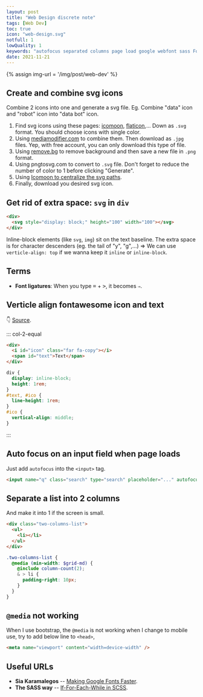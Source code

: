 ```yaml
---
layout: post
title: "Web Design discrete note"
tags: [Web Dev]
toc: true
icon: "web-design.svg"
notfull: 1
lowQuality: 1
keywords: "autofocus separated columns page load google webfont sass Font ligatures terms two 2 columns list Font ligatures auto convert symbol focus on input field google webfont helper regex regular expression font download media bootstrap doesn't work create and combine svg icons"
date: 2021-11-21
---
```


{% assign img-url = '/img/post/web-dev' %}

## Create and combine svg icons

Combine 2 icons into one and generate a svg file. Eg. Combine "data" icon and "robot" icon into "data bot" icon.

1. Find svg icons using these pages: [icomoon](https://icomoon.io/), [flaticon](https://www.flaticon.com/),... Down as `.svg` format. You should choose icons with single color.
2. Using [mediamodifier.com](https://mediamodifier.com/design-editor) to combine them. Then download as `.jpg` files. Yep, with free account, you can only download this type of file.
3. Using [remove.bg](https://www.remove.bg/) to remove background and then save a new file in `.png` format.
4. Using pngtosvg.com to convert to `.svg` file. Don't forget to reduce the number of color to 1 before clicking "Generate".
5. Using [Icomoon to centralize the svg paths](/centralize-path-inside-svg-images/).
6. Finally, download you desired svg icon.

## Get rid of extra space: `svg` in `div`

```html
<div>
  <svg style="display: block;" height="100" width="100"></svg>
</div>
```

Inline-block elements (like `svg`, `img`) sit on the text baseline. The extra space is for character descenders (eg. the tail of "y", "g",...) => We can use `verticle-align: top` if we wanna keep it `inline` or `inline-block`.

## Terms

- **Font ligatures**: When you type <kbd>=</kbd> + <kbd>></kbd>, it becomes `⇒`.

## Verticle align fontawesome icon and text

👇 [Source](https://stackoverflow.com/a/18582808/1323473).

::: col-2-equal
```html
<div>
  <i id="icon" class="far fa-copy"></i>
  <span id="text">Text</span>
</div>
```

```css
div {
  display: inline-block;
  height: 1rem;
}
#text, #ico {
  line-height: 1rem;
}
#ico {
  vertical-align: middle;
}
```
:::

## Auto focus on an input field when page loads

Just add `autofocus` into the `<input>` tag.

~~~ html
<input name="q" class="search" type="search" placeholder="..." autofocus>
~~~

## Separate a list into 2 columns

And make it into 1 if the screen is small.

<div class="col-2-equal">

~~~ html
<div class="two-columns-list">
  <ul>
    <li></li>
  </ul>
</div>
~~~

~~~ scss
.two-columns-list {
  @media (min-width: $grid-md) {
    @include column-count(2);
    & > li {
      padding-right: 10px;
    }
  }
}
~~~
</div>

## `@media` not working

When I use bootstrap, the `@media` is not working when I change to mobile use, try to add below line to `<head>`,

``` html
<meta name="viewport" content="width=device-width" />
```


## Useful URLs

- **Sia Karamalegos** -- [Making Google Fonts Faster](https://medium.com/clio-calliope/making-google-fonts-faster-aadf3c02a36d).
- **The SASS way** -- [If-For-Each-While in SCSS](http://thesassway.com/intermediate/if-for-each-while).
